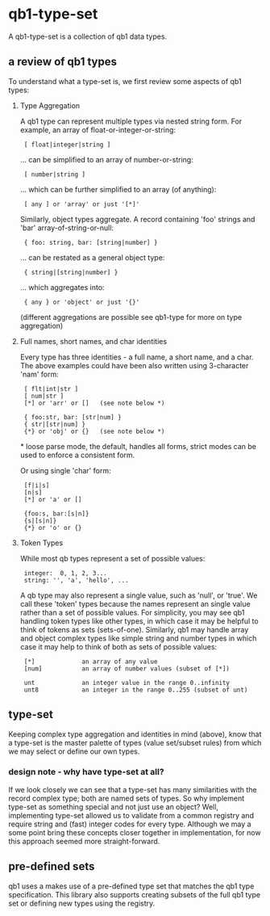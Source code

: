 # qb1-type-set

A qb1-type-set is a collection of qb1 data types.  

## a review of qb1 types

To understand what a type-set is, we first review some aspects of qb1 types:

1. Type Aggregation

    A qb1 type can represent multiple types via nested string form. For example,
    an array of float-or-integer-or-string:

        [ float|integer|string ]
    
    ... can be simplified to an array of number-or-string:

        [ number|string ]
    
    ... which can be further simplified to an array (of anything):

        [ any ] or 'array' or just '[*]'
    
    Similarly, object types aggregate.  A record containing 'foo' strings and 'bar' array-of-string-or-null:
    
        { foo: string, bar: [string|number] }
             
    ... can be restated as a general object type:
    
        { string|[string|number] }
        
    ... which aggregates into:
    
        { any } or 'object' or just '{}'
        
    (different aggregations are possible see qb1-type for more on type aggregation)
    
2. Full names, short names, and char identities

    Every type has three identities - a full name, a short name, and a char.  The
    above examples could have been also written using 3-character 'nam' form:
    
        [ flt|int|str ]
        [ num|str ]
        [*] or 'arr' or []   (see note below *)       
        
        { foo:str, bar: [str|num] }
        { str|[str|num] }
        {*} or 'obj' or {}   (see note below *)
        
    \* loose parse mode, the default, handles all forms, strict modes can be used to enforce a 
    consistent form.
    
    Or using single 'char' form:
    
        [f|i|s]
        [n|s]
        [*] or 'a' or []
        
        {foo:s, bar:[s|n]}
        {s|[s|n]}
        {*} or 'o' or {}
        
        

3. Token Types

    While most qb types represent a set of possible values:
    
        integer:  0, 1, 2, 3...
        string: '', 'a', 'hello', ...
    
    A qb type may also represent a single value, such as 'null', or 'true'.  We call these 'token'
    types because the names represent an single value rather than a set of possible values.  For
    simplicity, you may see qb1 handling token types like other types, in which case it may be
    helpful to think of tokens as sets (sets-of-one).  Similarly, qb1 may handle array and object
    complex types like simple string and number types in which case it may help to think of both
    as sets of possible values:
    
        [*]             an array of any value
        [num]           an array of number values (subset of [*])
        
        unt             an integer value in the range 0..infinity
        unt8            an integer in the range 0..255 (subset of unt)
    
## type-set

Keeping complex type aggregation and identities in mind (above), know that a type-set is the 
master palette of types (value set/subset rules) from which we may select or define our 
own types.

### design note - why have type-set at all?

If we look closely we can see that a type-set has many similarities with the record
complex type; both are named sets of types.  So why implement type-set as
something special and not just use an object?  Well, implementing type-set allowed us
to validate from a common registry and require string and (fast) integer codes for every type.
Although we may a some point bring these concepts closer together in 
implementation, for now this approach seemed more straight-forward.

## pre-defined sets

qb1 uses a makes use of a pre-defined type set that matches the qb1 type specification.  This
library also supports creating subsets of the full qb1 type set or defining new types using
the registry.
